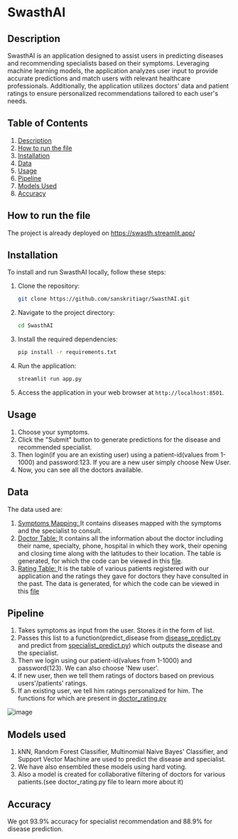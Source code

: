 # SwasthAI

## Description
SwasthAI is an application designed to assist users in predicting diseases and recommending specialists based on their symptoms. Leveraging machine learning models, the application analyzes user input to provide accurate predictions and match users with relevant healthcare professionals. Additionally, the application utilizes doctors' data and patient ratings to ensure personalized recommendations tailored to each user's needs.

## Table of Contents

1. [Description](#Description)
2. [How to run the file](#Howtorunthefile)
3. [Installation](#installation)
4. [Data](#data)
5. [Usage](#usage)
6. [Pipeline](#pipeline)
7. [Models Used](#modelsused)
8. [Accuracy](#accuracy)



## How to run the file
The project is already deployed on https://swasth.streamlit.app/ 

## Installation

To install and run SwasthAI locally, follow these steps:

1. Clone the repository:

   ```bash
   git clone https://github.com/sanskritiagr/SwasthAI.git
   ```

2. Navigate to the project directory:

   ```bash
   cd SwasthAI
   ```

3. Install the required dependencies:

   ```bash
   pip install -r requirements.txt
   ```

4. Run the application:

   ```bash
   streamlit run app.py
   ```

7. Access the application in your web browser at `http://localhost:8501`.

## Usage

1. Choose your symptoms.
2. Click the "Submit" button to generate predictions for the disease and recommended specialist.
3. Then login(if you are an existing user) using a patient-id(values from 1-1000) and password:123. If you are a new user simply choose New User.
4. Now, you can see all the doctors available.

## Data
The data used are:
1. [Symptoms Mapping: ](#https://github.com/sanskritiagr/SwasthAI/blob/main/data.csv) It contains diseases mapped with the symptoms and the specialist to consult. 
2. [Doctor Table: ](#https://github.com/sanskritiagr/SwasthAI/blob/main/doc_table.csv) It contains all the information about the doctor including their name, specialty, phone, hospital in which they work, their opening and closing time along with the latitudes to their location. The table is generated, for which the code can be viewed in this [file](#https://github.com/sanskritiagr/SwasthAI/blob/main/Generate_Doc_Table.ipynb).
3. [Rating Table: ](https://github.com/sanskritiagr/SwasthAI/blob/main/rating.csv) It is the table of various patients registered with our application and the ratings they gave for doctors they have consulted in the past. The data is generated, for which the code can be viewed in this [file](#https://github.com/sanskritiagr/SwasthAI/blob/main/Rating_Table_Gen.ipynb)


## Pipeline

1. Takes symptoms as input from the user. Stores it in the form of list.
2. Passes this list to a function(predict_disease from [disease_predict.py](#https://github.com/sanskritiagr/SwasthAI/blob/main/disease_predict.py) and predict from [specialist_predict.py](#https://github.com/sanskritiagr/SwasthAI/blob/main/specialist_predict.py)) which outputs the disease and the specialist.
3. Then we login using our patient-id(values from 1-1000) and password(123). We can also choose 'New user'.
4. If new user, then we tell them ratings of doctors based on previous users'/patients' ratings.
5. If an existing user, we tell him ratings personalized for him. The functions for which are present in [doctor_rating.py](#https://github.com/sanskritiagr/SwasthAI/blob/main/doctor_rating.py)


![image](https://github.com/sanskritiagr/SwasthAI/assets/96240350/bd1a8e75-1705-4ff3-bb1a-86847adfcc5f)

## Models used
1. kNN, Random Forest Classifier, Multinomial Naive Bayes' Classifier, and Support Vector Machine are used to predict the disease and specialist.
2. We have also ensembled these models using hard voting.
3. Also a model is created for collaborative filtering of doctors for various patients.(see doctor_rating.py file to learn more about it)

## Accuracy 
We got 93.9% accuracy for specialist recommendation and 88.9% for disease prediction.




